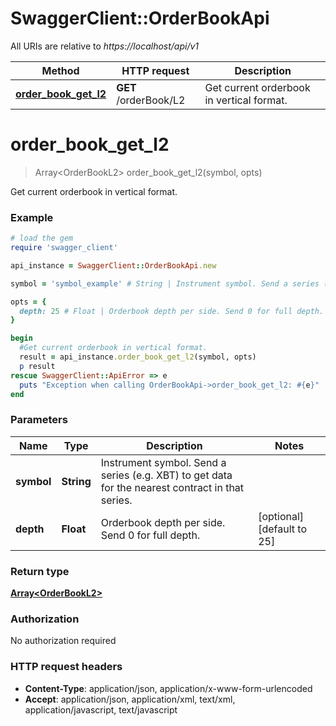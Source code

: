 # SwaggerClient::OrderBookApi

All URIs are relative to *https://localhost/api/v1*

Method | HTTP request | Description
------------- | ------------- | -------------
[**order_book_get_l2**](OrderBookApi.md#order_book_get_l2) | **GET** /orderBook/L2 | Get current orderbook in vertical format.


# **order_book_get_l2**
> Array&lt;OrderBookL2&gt; order_book_get_l2(symbol, opts)

Get current orderbook in vertical format.

### Example
```ruby
# load the gem
require 'swagger_client'

api_instance = SwaggerClient::OrderBookApi.new

symbol = 'symbol_example' # String | Instrument symbol. Send a series (e.g. XBT) to get data for the nearest contract in that series.

opts = { 
  depth: 25 # Float | Orderbook depth per side. Send 0 for full depth.
}

begin
  #Get current orderbook in vertical format.
  result = api_instance.order_book_get_l2(symbol, opts)
  p result
rescue SwaggerClient::ApiError => e
  puts "Exception when calling OrderBookApi->order_book_get_l2: #{e}"
end
```

### Parameters

Name | Type | Description  | Notes
------------- | ------------- | ------------- | -------------
 **symbol** | **String**| Instrument symbol. Send a series (e.g. XBT) to get data for the nearest contract in that series. | 
 **depth** | **Float**| Orderbook depth per side. Send 0 for full depth. | [optional] [default to 25]

### Return type

[**Array&lt;OrderBookL2&gt;**](OrderBookL2.md)

### Authorization

No authorization required

### HTTP request headers

 - **Content-Type**: application/json, application/x-www-form-urlencoded
 - **Accept**: application/json, application/xml, text/xml, application/javascript, text/javascript



